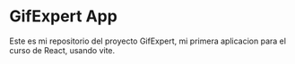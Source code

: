 # GifExpert App

Este es mi repositorio del proyecto GifExpert, mi primera aplicacion para el curso de React, usando vite. 
